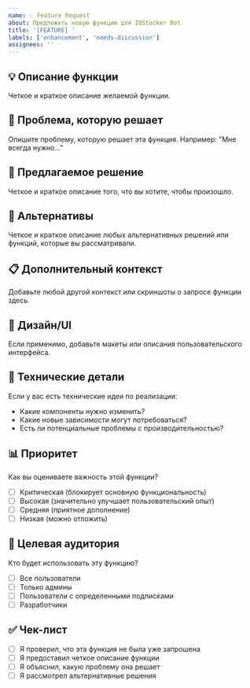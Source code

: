 ```yaml
---
name: 💡 Feature Request
about: Предложить новую функцию для IQStocker Bot
title: '[FEATURE] '
labels: ['enhancement', 'needs-discussion']
assignees: ''
---
```


## 💡 Описание функции

Четкое и краткое описание желаемой функции.

## 🎯 Проблема, которую решает

Опишите проблему, которую решает эта функция. Например: "Мне всегда нужно..."

## 💭 Предлагаемое решение

Четкое и краткое описание того, что вы хотите, чтобы произошло.

## 🔄 Альтернативы

Четкое и краткое описание любых альтернативных решений или функций, которые вы рассматривали.

## 📋 Дополнительный контекст

Добавьте любой другой контекст или скриншоты о запросе функции здесь.

## 🎨 Дизайн/UI

Если применимо, добавьте макеты или описания пользовательского интерфейса.

## 🔧 Технические детали

Если у вас есть технические идеи по реализации:

- Какие компоненты нужно изменить?
- Какие новые зависимости могут потребоваться?
- Есть ли потенциальные проблемы с производительностью?

## 📊 Приоритет

Как вы оцениваете важность этой функции?

- [ ] Критическая (блокирует основную функциональность)
- [ ] Высокая (значительно улучшает пользовательский опыт)
- [ ] Средняя (приятное дополнение)
- [ ] Низкая (можно отложить)

## 👥 Целевая аудитория

Кто будет использовать эту функцию?

- [ ] Все пользователи
- [ ] Только админы
- [ ] Пользователи с определенными подписками
- [ ] Разработчики

## ✅ Чек-лист

- [ ] Я проверил, что эта функция не была уже запрошена
- [ ] Я предоставил четкое описание функции
- [ ] Я объяснил, какую проблему она решает
- [ ] Я рассмотрел альтернативные решения
